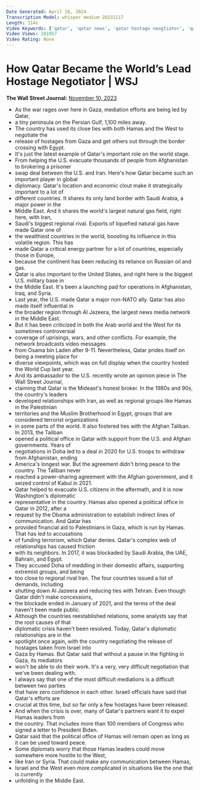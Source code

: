 ```yaml
---
Date Generated: April 26, 2024
Transcription Model: whisper medium 20231117
Length: 314s
Video Keywords: ['qatar', 'qatar news', 'qatar hostage neogtiator', 'qatar diplomacy', 'israel', 'israel news', "qatar's role", 'hostage release', 'persian gulf', 'gaza conflict', 'middle east crisis', 'international diplomacy', "qatar's influence", 'war in gaza', 'hamas', 'hamas news', 'israel hamas war', 'israeli hostage', 'israelis hostages released', 'palestine', 'egypt', 'hostage negotiation', 'qatari mediation', 'gaza city', 'global diplomacy', 'saudi arabia', 'iran', 'taliban qatar agreement', 'u.s. qatar relations', 'al jazeera', 'doha', 'wonews']
Video Views: 281957
Video Rating: None
---
```


# How Qatar Became the World’s Lead Hostage Negotiator | WSJ
**The Wall Street Journal:** [November 10, 2023](https://www.youtube.com/watch?v=fgqBOWL0Lpo)
*  As the war rages over here in Gaza, mediation efforts are being led by Qatar,
*  a tiny peninsula on the Persian Gulf, 1,100 miles away.
*  The country has used its close ties with both Hamas and the West to negotiate the
*  release of hostages from Gaza and get others out through the border crossing with Egypt.
*  It's just the latest example of Qatar's important role on the world stage.
*  From helping the U.S. evacuate thousands of people from Afghanistan to brokering a prisoner
*  swap deal between the U.S. and Iran. Here's how Qatar became such an important player in global
*  diplomacy. Qatar's location and economic clout make it strategically important to a lot of
*  different countries. It shares its only land border with Saudi Arabia, a major power in the
*  Middle East. And it shares the world's largest natural gas field, right here, with Iran,
*  Saudi's biggest regional rival. Exports of liquefied natural gas have made Qatar one of
*  the wealthiest countries in the world, boosting its influence in this volatile region. This has
*  made Qatar a critical energy partner for a lot of countries, especially those in Europe,
*  because the continent has been reducing its reliance on Russian oil and gas.
*  Qatar is also important to the United States, and right here is the biggest U.S. military base in
*  the Middle East. It's been a launching pad for operations in Afghanistan, Iraq, and Syria.
*  Last year, the U.S. made Qatar a major non-NATO ally. Qatar has also made itself influential in
*  the broader region through Al Jazeera, the largest news media network in the Middle East.
*  But it has been criticized in both the Arab world and the West for its sometimes controversial
*  coverage of uprisings, wars, and other conflicts. For example, the network broadcasts video messages
*  from Osama bin Laden after 9-11. Nevertheless, Qatar prides itself on being a meeting place for
*  diverse viewpoints, which was on full display when the country hosted the World Cup last year.
*  And its ambassador to the U.S. recently wrote an opinion piece in The Wall Street Journal,
*  claiming that Qatar is the Mideast's honest broker. In the 1980s and 90s, the country's leaders
*  developed relationships with Iran, as well as regional groups like Hamas in the Palestinian
*  territories and the Muslim Brotherhood in Egypt, groups that are considered terrorist organizations
*  in some parts of the world. It also fostered ties with the Afghan Taliban. In 2013, the Taliban
*  opened a political office in Qatar with support from the U.S. and Afghan governments. Years of
*  negotiations in Doha led to a deal in 2020 for U.S. troops to withdraw from Afghanistan, ending
*  America's longest war. But the agreement didn't bring peace to the country. The Taliban never
*  reached a power-sharing agreement with the Afghan government, and it seized control of Kabul in 2021.
*  Qatar helped to evacuate U.S. citizens in the aftermath, and it is now Washington's diplomatic
*  representative in the country. Hamas also opened a political office in Qatar in 2012, after a
*  request by the Obama administration to establish indirect lines of communication. And Qatar has
*  provided financial aid to Palestinians in Gaza, which is run by Hamas. That has led to accusations
*  of funding terrorism, which Qatar denies. Qatar's complex web of relationships has caused friction
*  with its neighbors. In 2017, it was blockaded by Saudi Arabia, the UAE, Bahrain, and Egypt.
*  They accused Doha of meddling in their domestic affairs, supporting extremist groups, and being
*  too close to regional rival Iran. The four countries issued a list of demands, including
*  shutting down Al Jazeera and reducing ties with Tehran. Even though Qatar didn't make concessions,
*  the blockade ended in January of 2021, and the terms of the deal haven't been made public.
*  Although the countries reestablished relations, some analysts say that the root causes of that
*  diplomatic crisis haven't been resolved. Today, Qatar's diplomatic relationships are in the
*  spotlight once again, with the country negotiating the release of hostages taken from Israel into
*  Gaza by Hamas. But Qatar said that without a pause in the fighting in Gaza, its mediators
*  won't be able to do their work. It's a very, very difficult negotiation that we've been dealing with.
*  I always say that one of the most difficult mediations is a difficult between two parties
*  that have zero confidence in each other. Israeli officials have said that Qatar's efforts are
*  crucial at this time, but so far only a few hostages have been released.
*  And when the crisis is over, many of Qatar's partners want it to expel Hamas leaders from
*  the country. That includes more than 100 members of Congress who signed a letter to President Biden.
*  Qatar said that the political office of Hamas will remain open as long as it can be used toward peace.
*  Some diplomats worry that those Hamas leaders could move somewhere more hostile to the West,
*  like Iran or Syria. That could make any communication between Hamas,
*  Israel and the West even more complicated in situations like the one that is currently
*  unfolding in the Middle East.
